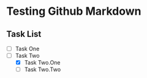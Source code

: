 # Testing Github Markdown

## Task List
- [ ] Task One
- [ ] Task Two
  - [x] Task Two.One
  - [ ] Task Two.Two
